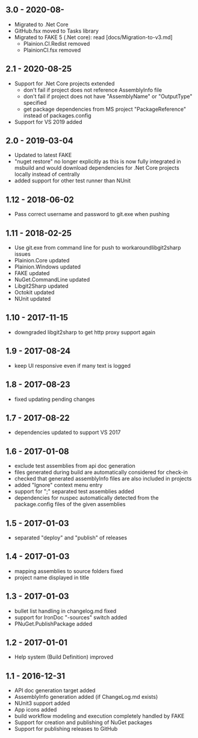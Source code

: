 ## 3.0 - 2020-08-

- Migrated to .Net Core
- GitHub.fsx moved to Tasks library
- Migrated to FAKE 5 (.Net core): read [docs/Migration-to-v3.md]
  - Plainion.CI.Redist removed
  - PlainionCI.fsx removed 

## 2.1 - 2020-08-25

- Support for .Net Core projects extended
  - don't fail if project does not reference AssemblyInfo file 
  - don't fail if project does not have "AssemblyName" or "OutputType" specified
  - get package dependencies from MS project "PackageReference" instead of packages.config
- Support for VS 2019 added

## 2.0 - 2019-03-04

- Updated to latest FAKE
- "nuget restore" no longer explicitly as this is now fully integrated in msbuild and 
  would download dependencies for .Net Core projects locally instead of centrally
- added support for other test runner than NUnit

## 1.12 - 2018-06-02

- Pass correct username and password to git.exe when pushing

## 1.11 - 2018-02-25

- Use git.exe from command line for push to workaroundlibgit2sharp issues
- Plainion.Core updated
- Plainion.Windows updated
- FAKE updated
- NuGet.CommandLine updated
- Libgit2Sharp updated
- Octokit updated
- NUnit updated

## 1.10 - 2017-11-15

- downgraded libgit2sharp to get http proxy support again

## 1.9 - 2017-08-24

- keep UI responsive even if many text is logged

## 1.8 - 2017-08-23

- fixed updating pending changes

## 1.7 - 2017-08-22

- dependencies updated to support VS 2017

## 1.6 - 2017-01-08

- exclude test assemblies from api doc generation
- files generated during build are automatically considered for check-in
- checked that generated assemblyInfo files are also included in projects
- added "Ignore" context menu entry
- support for ";" separated test assemblies added
- dependencies for nuspec automatically detected from the package.config files of the given assemblies

## 1.5 - 2017-01-03

- separated "deploy" and "publish" of releases

## 1.4 - 2017-01-03

- mapping assemblies to source folders fixed
- project name displayed in title

## 1.3 - 2017-01-03

- bullet list handling in changelog.md fixed
- support for IronDoc "-sources" switch added
- PNuGet.PublishPackage added

## 1.2 - 2017-01-01

- Help system (Build Definition) improved

## 1.1 - 2016-12-31

- API doc generation target added
- AssemblyInfo generation added (if ChangeLog.md exists)
- NUnit3 support added
- App icons added
- build workflow modeling and execution completely handled by FAKE
- Support for creation and publishing of NuGet packages
- Support for publishing releases to GitHub
